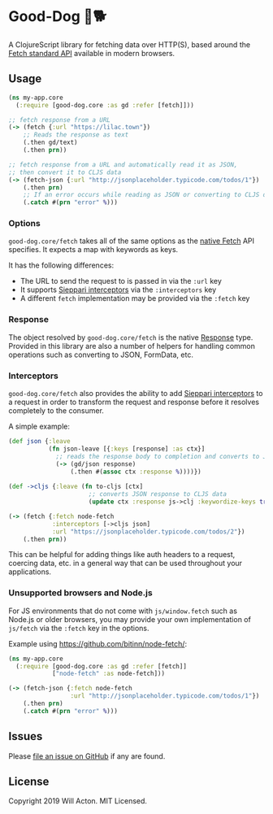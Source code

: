 # Good-Dog 🦴🐕

A ClojureScript library for fetching data over HTTP(S), based around the
[Fetch standard API](https://developer.mozilla.org/en-US/docs/Web/API/Fetch_API)
available in modern browsers.


## Usage

```clojure
(ns my-app.core
  (:require [good-dog.core :as gd :refer [fetch]]))

;; fetch response from a URL
(-> (fetch {:url "https://lilac.town"})
    ;; Reads the response as text
    (.then gd/text)
    (.then prn))

;; fetch response from a URL and automatically read it as JSON,
;; then convert it to CLJS data
(-> (fetch-json {:url "http://jsonplaceholder.typicode.com/todos/1"})
    (.then prn)
    ;; If an error occurs while reading as JSON or converting to CLJS data
    (.catch #(prn "error" %)))
```


### Options

`good-dog.core/fetch` takes all of the same options as the [native Fetch](https://developer.mozilla.org/en-US/docs/Web/API/Fetch_API/Using_Fetch#Supplying_request_options)
API specifies. It expects a map with keywords as keys.

It has the following differences:
- The URL to send the request to is passed in via the `:url` key
- It supports [Sieppari interceptors](https://github.com/metosin/sieppari) via the `:interceptors` key
- A different `fetch` implementation may be provided via the `:fetch` key


### Response

The object resolved by `good-dog.core/fetch` is the native [Response](https://developer.mozilla.org/en-US/docs/Web/API/Response) type.
Provided in this library are also a number of helpers for handling common operations
such as converting to JSON, FormData, etc.


### Interceptors

`good-dog.core/fetch` also provides the ability to add [Sieppari interceptors](https://github.com/metosin/sieppari)
to a request in order to transform the request and response before it resolves
completely to the consumer.

A simple example:

```clojure
(def json {:leave
           (fn json-leave [{:keys [response] :as ctx}]
             ;; reads the response body to completion and converts to JSON
             (-> (gd/json response)
                 (.then #(assoc ctx :response %))))})
                 
(def ->cljs {:leave (fn to-cljs [ctx]
                      ;; converts JSON response to CLJS data
                      (update ctx :response js->clj :keywordize-keys true))})

(-> (fetch {:fetch node-fetch
            :interceptors [->cljs json]
            :url "https://jsonplaceholder.typicode.com/todos/2"})
    (.then prn))
```

This can be helpful for adding things like auth headers to a request, coercing
data, etc. in a general way that can be used throughout your applications.


### Unsupported browsers and Node.js

For JS environments that do not come with `js/window.fetch` such as Node.js or
older browsers, you may provide your own implementation of `js/fetch` via the
`:fetch` key in the options.

Example using https://github.com/bitinn/node-fetch/:

```clojure
(ns my-app.core
  (:require [good-dog.core :as gd :refer [fetch]]
            ["node-fetch" :as node-fetch]))

(-> (fetch-json {:fetch node-fetch
                 :url "http://jsonplaceholder.typicode.com/todos/1"})
    (.then prn)
    (.catch #(prn "error" %)))
```

## Issues

Please [file an issue on GitHub](https://github.com/Lokeh/good-dog/issues) if any are found.


## License

Copyright 2019 Will Acton. MIT Licensed.
